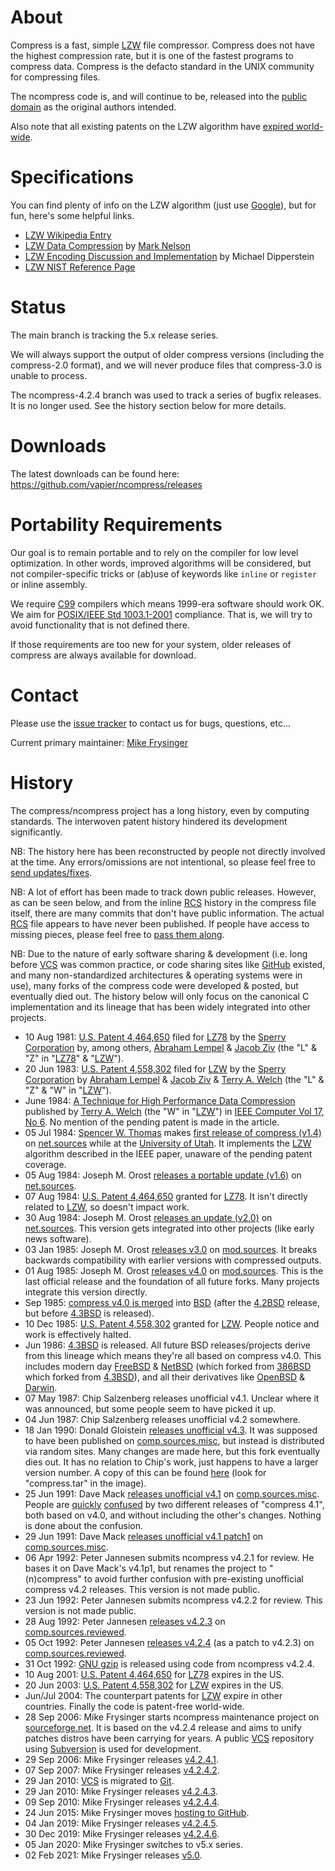 # About

Compress is a fast, simple [LZW] file compressor.
Compress does not have the highest compression rate, but it is one of the
fastest programs to compress data.
Compress is the defacto standard in the UNIX community for compressing files.

The ncompress code is, and will continue to be, released into the
[public domain] as the original authors intended.

Also note that all existing patents on the LZW algorithm have
[expired world-wide](https://en.wikipedia.org/wiki/LZW#Patents).

# Specifications

You can find plenty of info on the LZW algorithm (just use
[Google](https://www.google.com/search?q=lzw)), but for fun, here's some helpful
links.

* [LZW Wikipedia Entry][LZW]
* [LZW Data Compression] by [Mark Nelson]
* [LZW Encoding Discussion and Implementation](http://michael.dipperstein.com/lzw) by Michael Dipperstein
* [LZW NIST Reference Page](https://www.nist.gov/dads/HTML/lempelZivWelch.html)

# Status

The main branch is tracking the 5.x release series.

We will always support the output of older compress versions (including the
compress-2.0 format), and we will never produce files that compress-3.0 is
unable to process.

The ncompress-4.2.4 branch was used to track a series of bugfix releases.
It is no longer used.  See the history section below for more details.

# Downloads

The latest downloads can be found here:
<https://github.com/vapier/ncompress/releases>

# Portability Requirements

Our goal is to remain portable and to rely on the compiler for low level
optimization.  In other words, improved algorithms will be considered, but not
compiler-specific tricks or (ab)use of keywords like `inline` or `register` or
inline assembly.

We require [C99] compilers which means 1999-era software should work OK.
We aim for [POSIX/IEEE Std 1003.1-2001][POSIX-2001] compliance.
That is, we will try to avoid functionality that is not defined there.

If those requirements are too new for your system, older releases of compress
are always available for download.

[C99]: https://en.wikipedia.org/wiki/C99
[POSIX-2001]: https://pubs.opengroup.org/onlinepubs/009695399/

# Contact

Please use the [issue tracker][tracker] to contact us for bugs, questions, etc...

Current primary maintainer:
<a href="mailto:vapier@gmail.com">Mike Frysinger</a>

# History

The compress/ncompress project has a long history, even by computing standards.
The interwoven patent history hindered its development significantly.

NB: The history here has been reconstructed by people not directly involved at
the time.  Any errors/omissions are not intentional, so please feel free to
[send updates/fixes][tracker].

NB: A lot of effort has been made to track down public releases.  However, as
can be seen below, and from the inline [RCS] history in the compress file
itself, there are many commits that don't have public information.  The actual
[RCS] file appears to have never been published.  If people have access to
missing pieces, please feel free to [pass them along][tracker].

NB: Due to the nature of early software sharing & development (i.e. long before
[VCS] was common practice, or code sharing sites like [GitHub] existed, and many
non-standardized architectures & operating systems were in use), many forks of
the compress code were developed & posted, but eventually died out.  The history
below will only focus on the canonical C implementation and its lineage that has
been widely integrated into other projects.

* 10 Aug 1981: [U.S. Patent 4,464,650] filed for [LZ78] by the [Sperry
  Corporation] by, among others, [Abraham Lempel] & [Jacob Ziv] (the "L" & "Z"
  in "[LZ78]" & "[LZW]").
* 20 Jun 1983: [U.S. Patent 4,558,302] filed for [LZW] by the [Sperry
  Corporation] by [Abraham Lempel] & [Jacob Ziv] & [Terry A. Welch] (the "L" &
  "Z" & "W" in "[LZW]").
* June 1984: [A Technique for High Performance Data Compression] published by
  [Terry A. Welch] (the "W" in "[LZW]") in [IEEE Computer Vol 17, No 6].  No
  mention of the pending patent is made in the article.
* 05 Jul 1984: [Spencer W. Thomas] makes [first release of compress (v1.4)][1.4]
  on [net.sources] while at the [University of Utah].  It implements the [LZW]
  algorithm described in the IEEE paper, unaware of the pending patent coverage.
* 05 Aug 1984: Joseph M. Orost [releases a portable update (v1.6)][1.6] on
  [net.sources].
* 07 Aug 1984: [U.S. Patent 4,464,650] granted for [LZ78].  It isn't directly
  related to [LZW], so doesn't impact work.
* 30 Aug 1984: Joseph M. Orost [releases an update (v2.0)][2.0] on
  [net.sources].  This version gets integrated into other projects (like early
  news software).
* 03 Jan 1985: Joseph M. Orost [releases v3.0][3.0] on [mod.sources].  It breaks
  backwards compatibility with earlier versions with compressed outputs.
* 01 Aug 1985: Joseph M. Orost [releases v4.0][4.0] on [mod.sources].  This is
  the last official release and the foundation of all future forks.  Many
  projects integrate this version directly.
* Sep 1985: [compress v4.0 is merged][BSD-compress-merge] into [BSD]
  (after the [4.2BSD] release, but before [4.3BSD] is released).
* 10 Dec 1985: [U.S. Patent 4,558,302] granted for [LZW].  People notice and
  work is effectively halted.
* Jun 1986: [4.3BSD] is released.  All future BSD releases/projects derive from
  this lineage which means they're all based on compress v4.0.  This includes
  modern day [FreeBSD] & [NetBSD] (which forked from [386BSD] which forked from
  [4.3BSD]), and all their derivatives like [OpenBSD] & [Darwin].
* 07 May 1987: Chip Salzenberg releases unofficial v4.1.  Unclear where it was
  announced, but some people seem to have picked it up.
* 04 Jun 1987: Chip Salzenberg releases unofficial v4.2 somewhere.
* 18 Jan 1990: Donald Gloistein [releases unofficial v4.3][4.3-dead].  It was
  supposed to have been published on [comp.sources.misc], but instead is
  distributed via random sites. Many changes are made here, but this fork
  eventually dies out.  It has no relation to Chip's work, just happens to have
  a larger version number.  A copy of this can be found [here][walnut-iso] (look
  for "compress.tar" in the image).
* 25 Jun 1991: Dave Mack [releases unofficial v4.1][4.1] on [comp.sources.misc].
  People are [quickly][confuse1] [confused][confuse2] by two different releases
  of "compress 4.1", both based on v4.0, and without including the other's
  changes.  Nothing is done about the confusion.
* 29 Jun 1991: Dave Mack [releases unofficial v4.1 patch1][4.1p1] on
  [comp.sources.misc].
* 06 Apr 1992: Peter Jannesen submits ncompress v4.2.1 for review.  He bases it
  on Dave Mack's v4.1p1, but renames the project to "(n)compress" to avoid
  further confusion with pre-existing unofficial compress v4.2 releases.
  This version is not made public.
* 23 Jun 1992: Peter Jannesen submits ncompress v4.2.2 for review.
  This version is not made public.
* 28 Aug 1992: Peter Jannesen [releases v4.2.3][4.2.3] on
  [comp.sources.reviewed].
* 05 Oct 1992: Peter Jannesen [releases v4.2.4][4.2.4] (as a patch to v4.2.3)
  on [comp.sources.reviewed].
* 31 Oct 1992: [GNU gzip] is released using code from ncompress v4.2.4.
* 10 Aug 2001: [U.S. Patent 4,464,650] for [LZ78] expires in the US.
* 20 Jun 2003: [U.S. Patent 4,558,302] for [LZW] expires in the US.
* Jun/Jul 2004: The counterpart patents for [LZW] expire in other countries.
  Finally the code is patent-free world-wide.
* 28 Sep 2006: Mike Frysinger starts ncompress maintenance project on
  [sourceforge.net](https://sf.net/p/ncompress/).  It is based on the v4.2.4
  release and aims to unify patches distros have been carrying for years.
  A public [VCS] repository using [Subversion] is used for development.
* 29 Sep 2006: Mike Frysinger releases [v4.2.4.1].
* 07 Sep 2007: Mike Frysinger releases [v4.2.4.2].
* 29 Jan 2010: [VCS] is migrated to [Git].
* 29 Jan 2010: Mike Frysinger releases [v4.2.4.3].
* 09 Sep 2010: Mike Frysinger releases [v4.2.4.4].
* 24 Jun 2015: Mike Frysinger moves
  [hosting to GitHub](https://github.com/vapier/ncompress/).
* 04 Jan 2019: Mike Frysinger releases [v4.2.4.5].
* 30 Dec 2019: Mike Frysinger releases [v4.2.4.6].
* 05 Jan 2020: Mike Frysinger switches to v5.x series.
* 02 Feb 2021: Mike Frysinger releases [v5.0].

[1.4]: https://groups.google.com/d/topic/net.sources/fonve4JCDpQ/discussion
[1.6]: https://groups.google.com/d/topic/net.sources/mXX0Ic7sPgg/discussion
[2.0]: https://groups.google.com/d/topic/net.sources/O-fDfsSluL0/discussion
[3.0]: https://groups.google.com/d/topic/mod.sources/fCpRnZZ2GBw/discussion
[4.0]: https://groups.google.com/d/topic/mod.sources/rMlKWGkEfFs/discussion
[4.1]: https://groups.google.com/d/topic/comp.sources.misc/gCgF0Zo1vp0/discussion
[4.1p1]: https://groups.google.com/d/topic/comp.sources.misc/dov5AFo1rDI/discussion
[4.2.3]: https://groups.google.com/d/topic/comp.sources.reviewed/9Cn4WTNOeoo/discussion
[4.2.4]: https://groups.google.com/d/topic/comp.sources.reviewed/39UrQ3iywAA/discussion
[4.3-dead]: https://groups.google.com/d/msg/comp.sources.bugs/nsa_VVpnkJs/96p7OirdHg4J
[confuse1]: https://groups.google.com/d/msg/comp.sources.bugs/Qh9Fol0By_k/mY2GDjjiulQJ
[confuse2]: https://groups.google.com/d/topic/comp.sources.bugs/nsa_VVpnkJs/discussion
[v4.2.4.1]: https://github.com/vapier/ncompress/releases/tag/v4.2.4.1
[v4.2.4.2]: https://github.com/vapier/ncompress/releases/tag/v4.2.4.2
[v4.2.4.3]: https://github.com/vapier/ncompress/releases/tag/v4.2.4.3
[v4.2.4.4]: https://github.com/vapier/ncompress/releases/tag/v4.2.4.4
[v4.2.4.5]: https://github.com/vapier/ncompress/releases/tag/v4.2.4.5
[v4.2.4.6]: https://github.com/vapier/ncompress/releases/tag/v4.2.4.6
[v5.0]: https://github.com/vapier/ncompress/releases/tag/v5.0
[walnut-iso]: https://archive.org/details/CDROM_March92

[386BSD]: https://en.wikipedia.org/wiki/386BSD
[4.2BSD]: https://en.wikipedia.org/wiki/History_of_the_Berkeley_Software_Distribution#4.2BSD
[4.3BSD]: https://en.wikipedia.org/wiki/History_of_the_Berkeley_Software_Distribution#4.3BSD
[A Technique for High Performance Data Compression]: https://www.cs.duke.edu/courses/spring03/cps296.5/papers/welch_1984_technique_for.pdf
[Abraham Lempel]: https://en.wikipedia.org/wiki/Abraham_Lempel
[BSD]: https://en.wikipedia.org/wiki/BSD
[BSD-compress-merge]: https://minnie.tuhs.org/cgi-bin/utree.pl?file=4.3BSD/usr/src/ucb/compress/compress.c
[Darwin]: https://en.wikipedia.org/wiki/Darwin_(operating_system)
[FreeBSD]: https://en.wikipedia.org/wiki/FreeBSD
[NetBSD]: https://en.wikipedia.org/wiki/NetBSD
[OpenBSD]: https://en.wikipedia.org/wiki/OpenBSD
[GNU gzip]: https://www.gnu.org/software/gzip/
[IEEE Computer Vol 17, No 6]: https://ieeexplore.ieee.org/document/1659158
[Jacob Ziv]: https://en.wikipedia.org/wiki/Jacob_Ziv
[LZ78]: https://en.wikipedia.org/wiki/LZ78
[LZW]: https://en.wikipedia.org/wiki/LZW
[LZW Data Compression]: https://marknelson.us/posts/2011/11/08/lzw-revisited.html
[Mark Nelson]: https://marknelson.us/
[public domain]: https://en.wikipedia.org/wiki/Public_domain
[Spencer W. Thomas]: https://scholar.google.com/citations?user=ayP-BakAAAAJ
[Terry A. Welch]: https://en.wikipedia.org/wiki/Terry_Welch
[U.S. Patent 4,464,650]: https://patents.google.com/patent/US4464650
[U.S. Patent 4,558,302]: https://patents.google.com/patent/US4558302
[comp.sources.misc]: https://groups.google.com/forum/#!forum/comp.sources.misc
[comp.sources.reviewed]: https://groups.google.com/forum/#!forum/comp.sources.reviewed
[mod.sources]: https://groups.google.com/forum/#!forum/mod.sources
[net.sources]: https://groups.google.com/forum/#!forum/net.sources
[tracker]: https://github.com/vapier/ncompress/issues
[Git]: https://en.wikipedia.org/wiki/Git
[RCS]: https://en.wikipedia.org/wiki/Revision_Control_System
[Subversion]: https://en.wikipedia.org/wiki/Apache_Subversion
[Sperry Corporation]: https://en.wikipedia.org/wiki/Sperry_Corporation
[University of Utah]: https://en.wikipedia.org/wiki/University_of_Utah
[VCS]: https://en.wikipedia.org/wiki/Version_control_system
[GitHub]: https://github.com/
